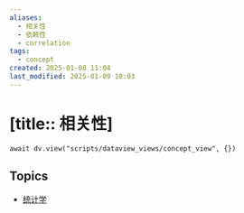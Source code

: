 ```yaml
---
aliases:
  - 相关性
  - 依赖性
  - correlation
tags:
  - concept
created: 2025-01-08 11:04
last_modified: 2025-01-09 10:03
---
```


# [title:: 相关性]

```dataviewjs
await dv.view("scripts/dataview_views/concept_view", {})
```

## Topics

- [统计学](../topics/_statistics_.md)
